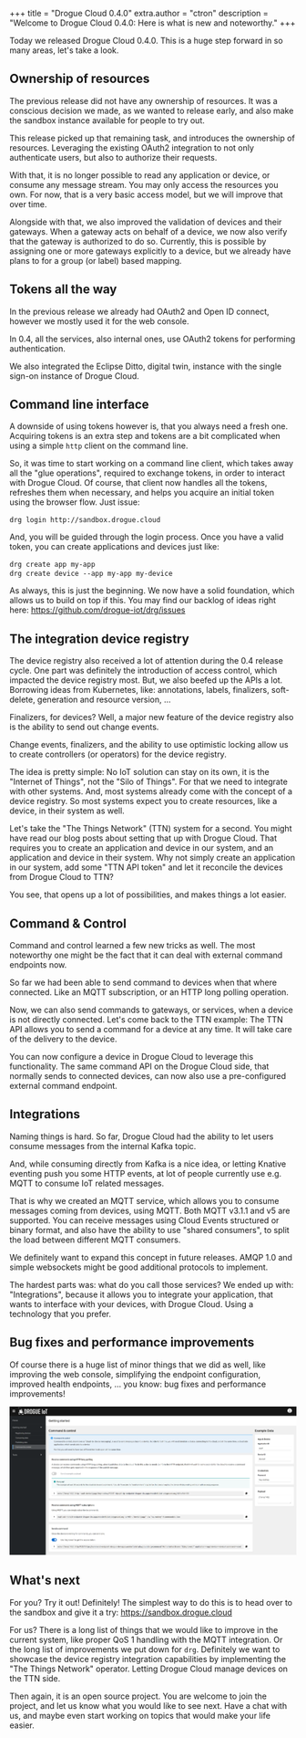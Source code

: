 +++
title = "Drogue Cloud 0.4.0"
extra.author = "ctron"
description = "Welcome to Drogue Cloud 0.4.0: Here is what is new and noteworthy."
+++

Today we released Drogue Cloud 0.4.0. This is a huge step forward in so many areas, let's take a look.

## Ownership of resources

The previous release did not have any ownership of resources. It was a conscious decision we made, as we wanted to
release early, and also make the sandbox instance available for people to try out.

This release picked up that remaining task, and introduces the ownership of resources. Leveraging the existing OAuth2
integration to not only authenticate users, but also to authorize their requests.

With that, it is no longer possible to read any application or device, or consume any message stream. You may only
access the resources you own. For now, that is a very basic access model, but we will improve that over time.

Alongside with that, we also improved the validation of devices and their gateways. When a gateway acts on behalf of a
device, we now also verify that the gateway is authorized to do so. Currently, this is possible by assigning one or
more gateways explicitly to a device, but we already have plans to for a group (or label) based mapping.

## Tokens all the way

In the previous release we already had OAuth2 and Open ID connect, however we mostly used it for the web console.

In 0.4, all the services, also internal ones, use OAuth2 tokens for performing authentication.

We also integrated the Eclipse Ditto, digital twin, instance with the single sign-on instance of Drogue Cloud.

## Command line interface

A downside of using tokens however is, that you always need a fresh one. Acquiring tokens is an extra step and tokens
are a bit complicated when using a simple `http` client on the command line. 

So, it was time to start working on a command line client, which takes away all the "glue operations", required to
exchange tokens, in order to interact with Drogue Cloud. Of course, that client now handles all the tokens, refreshes
them when necessary, and helps you acquire an initial token using the browser flow. Just issue:

~~~
drg login http://sandbox.drogue.cloud
~~~

And, you will be guided through the login process. Once you have a valid token, you can create applications and
devices just like:

~~~
drg create app my-app
drg create device --app my-app my-device
~~~

As always, this is just the beginning. We now have a solid foundation, which allows us to build on top if this. You may
find our backlog of ideas right here: https://github.com/drogue-iot/drg/issues

## The integration device registry

The device registry also received a lot of attention during the 0.4 release cycle. One part was definitely the
introduction of access control, which impacted the device registry most. But, we also beefed up the APIs a lot.
Borrowing ideas from Kubernetes, like: annotations, labels, finalizers, soft-delete, generation and resource version, …

Finalizers, for devices? Well, a major new feature of the device registry also is the ability to send out change events.

Change events, finalizers, and the ability to use optimistic locking allow us to create controllers (or operators) for
the device registry.

The idea is pretty simple: No IoT solution can stay on its own, it is the "Internet of Things", not the
"Silo of Things". For that we need to integrate with other systems. And, most systems already come with the concept of
a device registry. So most systems expect you to create resources, like a device, in their system as well.

Let's take the "The Things Network" (TTN) system for a second. You might have read our blog posts about setting that
up with Drogue Cloud. That requires you to create an application and device in our system, and an application and device
in their system. Why not simply create an application in our system, add some "TTN API token" and let it reconcile
the devices from Drogue Cloud to TTN?

You see, that opens up a lot of possibilities, and makes things a lot easier.

## Command & Control

Command and control learned a few new tricks as well. The most noteworthy one might be the fact that it can deal with
external command endpoints now.

So far we had been able to send command to devices when that where connected. Like an MQTT subscription, or an HTTP long
polling operation.

Now, we can also send commands to gateways, or services, when a device is not directly connected. Let's come back to
the TTN example: The TTN API allows you to send a command for a device at any time. It will take care of the delivery
to the device.

You can now configure a device in Drogue Cloud to leverage this functionality. The same command API on the Drogue Cloud
side, that normally sends to connected devices, can now also use a pre-configured external command endpoint.

## Integrations

Naming things is hard. So far, Drogue Cloud had the ability to let users consume messages from the internal Kafka topic.

And, while consuming directly from Kafka is a nice idea, or letting Knative eventing push you some HTTP events, at lot
of people currently use e.g. MQTT to consume IoT related messages.

That is why we created an MQTT service, which allows you to consume messages coming from devices, using MQTT. Both MQTT v3.1.1 and v5 are supported. You can receive messages using Cloud Events structured or binary format, and also have
the ability to use "shared consumers", to split the load between different MQTT consumers.

We definitely want to expand this concept in future releases. AMQP 1.0 and simple websockets might be good additional
protocols to implement.

The hardest parts was: what do you call those services? We ended up with: "Integrations", because it allows you to
integrate your application, that wants to interface with your devices, with Drogue Cloud. Using a technology that you
prefer.

## Bug fixes and performance improvements

Of course there is a huge list of minor things that we did as well, like improving the web console, simplifying the
endpoint configuration, improved health endpoints, … you know: bug fixes and performance improvements!

![Screenshot of improved web console](screenshot.png)

## What's next

For you? Try it out! Definitely! The simplest way to do this is to head over to the sandbox and give it a try:
https://sandbox.drogue.cloud

For us? There is a long list of things that we would like to improve in the current system, like proper QoS 1 handling
with the MQTT integration. Or the long list of improvements we put down for `drg`. Definitely we want to showcase the device registry integration capabilities by implementing the "The Things Network"
operator. Letting Drogue Cloud manage devices on the TTN side.

Then again, it is an open source project. You are welcome to join the project, and let us know what you would like to
see next. Have a chat with us, and maybe even start working on topics that would make your life easier.

